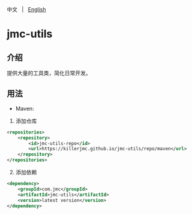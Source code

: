 中文 &nbsp; | &nbsp; [English](README.md)

# jmc-utils

## 介绍

提供大量的工具类，简化日常开发。

## 用法

+ Maven: 

1. 添加仓库
```xml
<repositories>
    <repository>
        <id>jmc-utils-repo</id>
        <url>https://killerjmc.github.io/jmc-utils/repo/maven</url>
    </repository>
</repositories>
```

2. 添加依赖
```xml
<dependency>
    <groupId>com.jmc</groupId>
    <artifactId>jmc-utils</artifactId>
    <version>latest version</version>
</dependency>
```



